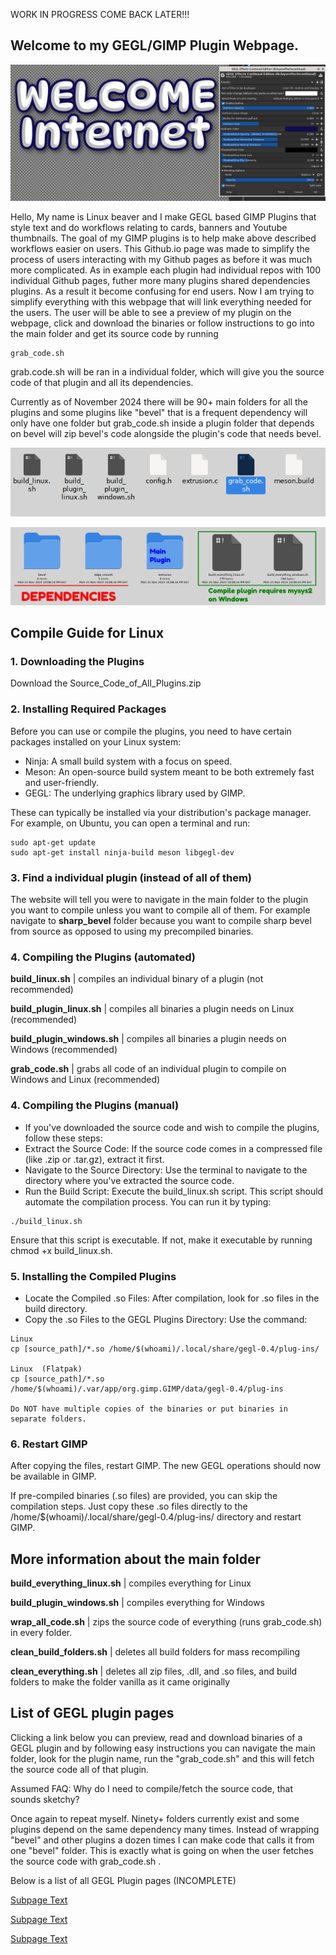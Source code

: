 WORK IN PROGRESS COME BACK LATER!!! 
## **Welcome to my GEGL/GIMP Plugin Webpage.**


![](github_images/untitled-1_20241125220255432.png)


Hello, My name is Linux beaver and I make GEGL based GIMP Plugins that style text and do workflows relating to cards, banners and Youtube thumbnails. The goal of my GIMP plugins is to help make above described workflows easier on users. This Github.io page was made to simplify the process of users interacting with my Github pages as before it was much more complicated. As in example each plugin had individual repos with 100 individual Github pages, futher more many plugins shared dependencies plugins. As a result it become confusing for end users. Now I am trying to simplify everything with this webpage that will link everything needed for the users. The user will be able to see a preview of my plugin on the webpage, click and download the binaries or follow instructions to go into the main folder and get its source code by running 

```
grab_code.sh
```


grab.code.sh will be ran in a individual folder, which will give you the source code of that plugin and all its dependencies.


 Currently as of November 2024 there will be 90+ main folders for all the plugins and some plugins like "bevel" that is a frequent dependency will only have one folder but grab_code.sh inside a plugin folder that depends on bevel will zip bevel's code alongside the plugin's code that needs bevel.
 
 
![](github_images/untitled-1_20241125220632770.png)


![](github_images/untitled-1_20241125221028815.png)


## Compile Guide for Linux 


### 1. Downloading the Plugins

Download the Source_Code_of_All_Plugins.zip  


### 2. Installing Required Packages
Before you can use or compile the plugins, you need to have certain packages installed on your Linux system:

- Ninja: A small build system with a focus on speed.
- Meson: An open-source build system meant to be both extremely fast and user-friendly.
- GEGL: The underlying graphics library used by GIMP.

These can typically be installed via your distribution's package manager. For example, on Ubuntu, you can open a terminal and run:

```
sudo apt-get update
sudo apt-get install ninja-build meson libgegl-dev
```

### 3. Find a individual plugin (instead of all of them)

The website will tell you were to navigate in the main folder to the plugin you want to compile unless you want to compile all of them. For example navigate to **sharp_bevel** folder because you want to compile sharp bevel from source as opposed to using my precompiled binaries.

### 4. Compiling the Plugins (automated)

**build_linux.sh** | compiles an individual binary of a plugin (not recommended)

**build_plugin_linux.sh** | compiles all binaries a plugin needs on Linux (recommended)

**build_plugin_windows.sh** | compiles all binaries a plugin needs on Windows (recommended)

**grab_code.sh** | grabs all code of an individual plugin to compile on Windows and Linux (recommended)

### 4. Compiling the Plugins (manual)

- If you've downloaded the source code and wish to compile the plugins, follow these steps:
- Extract the Source Code: If the source code comes in a compressed file (like .zip or .tar.gz), extract it first.
- Navigate to the Source Directory: Use the terminal to navigate to the directory where you've extracted the source code.
- Run the Build Script: Execute the build_linux.sh script. This script should automate the compilation process. You can run it by typing:

```
./build_linux.sh

```
Ensure that this script is executable. If not, make it executable by running chmod +x build_linux.sh.

### 5. Installing the Compiled Plugins

- Locate the Compiled .so Files: After compilation, look for .so files in the build directory.
- Copy the .so Files to the GEGL Plugins Directory: Use the command:

```
Linux 
cp [source_path]/*.so /home/$(whoami)/.local/share/gegl-0.4/plug-ins/

Linux  (Flatpak)
cp [source_path]/*.so /home/$(whoami)/.var/app/org.gimp.GIMP/data/gegl-0.4/plug-ins

Do NOT have multiple copies of the binaries or put binaries in separate folders.

```

### 6. Restart GIMP
After copying the files, restart GIMP. The new GEGL operations should now be available in GIMP.

If pre-compiled binaries (.so files) are provided, you can skip the compilation steps. Just copy these .so files directly to the /home/$(whoami)/.local/share/gegl-0.4/plug-ins/ directory and restart GIMP.


## More information about the main folder


**build_everything_linux.sh** | compiles everything for Linux 

**build_plugin_windows.sh** | compiles everything for Windows 

**wrap_all_code.sh** | zips the source code of everything (runs grab_code.sh) in every folder.

**clean_build_folders.sh** | deletes all build folders for mass recompiling

**clean_everything.sh** | deletes all zip files, .dll, and .so files, and build folders to make the folder vanilla as it came originally


## List of GEGL plugin pages 

Clicking a link below you can preview, read and download binaries of a GEGL plugin and by following easy instructions you can navigate the main folder, look for the plugin name, run the "grab_code.sh" and this will fetch the source code all of that plugin.

Assumed FAQ: Why do I need to compile/fetch the source code, that sounds sketchy?

Once again to repeat myself. Ninety+ folders currently exist and some plugins depend on the same dependency many times. Instead of wrapping "bevel" and other plugins a dozen times I can make code that calls it from one "bevel" folder. This is exactly what is going on when the user fetches the source code with grab_code.sh .

Below is a list of all GEGL Plugin pages (INCOMPLETE)

[Subpage Text](./subpagetest.md)

[Subpage Text](./subpagetest.md)

[Subpage Text](./subpagetest.md)